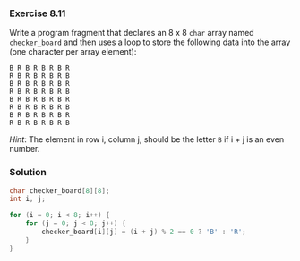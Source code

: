 ### Exercise 8.11
Write a program fragment that declares an 8 x 8 `char` array named
`checker_board` and then uses a loop to store the following data into the array
(one character per array element):

```
B R B R B R B R
R B R B R B R B
B R B R B R B R
R B R B R B R B
B R B R B R B R
R B R B R B R B
B R B R B R B R
R B R B R B R B
```

*Hint*: The element in row i, column j, should be the letter `B` if i + j is an
even number.

### Solution

```c
char checker_board[8][8];
int i, j;

for (i = 0; i < 8; i++) {
    for (j = 0; j < 8; j++) {
        checker_board[i][j] = (i + j) % 2 == 0 ? 'B' : 'R';
    }
}
```
